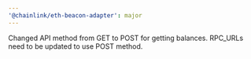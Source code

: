 ```yaml
---
'@chainlink/eth-beacon-adapter': major
---
```


Changed API method from GET to POST for getting balances. RPC_URLs need to be updated to use POST method.

